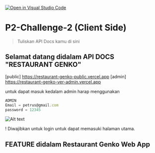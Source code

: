 [![Open in Visual Studio Code](https://classroom.github.com/assets/open-in-vscode-2e0aaae1b6195c2367325f4f02e2d04e9abb55f0b24a779b69b11b9e10269abc.svg)](https://classroom.github.com/online_ide?assignment_repo_id=19799079&assignment_repo_type=AssignmentRepo)
# P2-Challenge-2 (Client Side)

> Tuliskan API Docs kamu di sini



## Selamat datang didalam API DOCS "RESTAURANT GENKO"
[public] https://restaurant-genko-public.vercel.app
[admin] https://restaurant-genko-ver-admin.vercel.app

untuk dapat masuk kedalam admin harap menggunakan

```javascript
ADMIN
Email = petrus@gmail.com
password = 12345
```

![Alt text](./restaurantgenko/src/assets/images/Restaurant%20Genko.png "Home Page")

! Diwajibkan untuk login untuk dapat memasuki halaman utama.

## FEATURE didalam Restaurant Genko Web App
